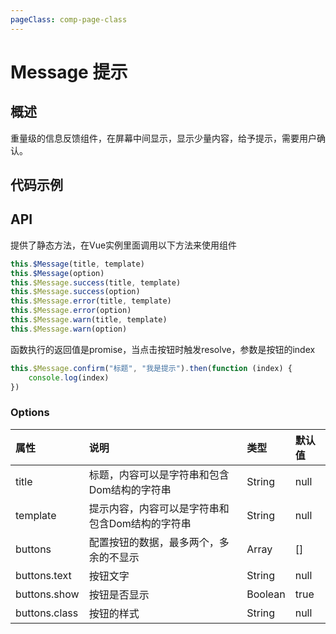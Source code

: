 ```yaml
---
pageClass: comp-page-class
---
```

# Message 提示

## 概述
重量级的信息反馈组件，在屏幕中间显示，显示少量内容，给予提示，需要用户确认。

## 代码示例
<ClientOnly>
<row>
    <cell span="12" class="pr-20">
        <componetTemplate title="基础用法" template="ui/templates/message/1.html">
            <template v-slot:demo>
                <Wb-button @click="click1">显示内容</Wb-button>
                <Wb-button @click="click2">显示标题和内容</Wb-button>
            </template>
            <template v-slot:description>
                <p>基础用法，默认有确认和取消两个按钮</p>
            </template>
        </componetTemplate>
        <componetTemplate title="自定义配置" template="ui/templates/message/2.html">
            <template v-slot:demo>
                <Wb-button @click="click5">可配置的Message</Wb-button>
            </template>
            <template v-slot:description>
                <p>传入配置对象，可以配置标题、内容、按钮文字</p>
                <p>标题和内容支持传入html</p>
            </template>
        </componetTemplate>
    </cell>
    <cell span="12" class="pl-20">
        <componetTemplate title="Message类型" template="ui/templates/message/3.html">
            <template v-slot:demo>
                <Wb-button @click="click3">alert模式</Wb-button>
                <Wb-button @click="click4">confirm模式</Wb-button>
            </template>
            <template v-slot:description>
                <p>alert模式只有确认按钮，confirm模式有确认和取消按钮。</p>
            </template>
        </componetTemplate>
    </cell>
</row>
</ClientOnly>

<script>
export default {
    data() {
        return {
        }
    },
    methods: {
        click1 () {
            this.$Message("我是提示").then(function (index) {
                console.log(index)
            })
        },
        click2 () {
            this.$Message("标题", "我是提示").then(function (index) {
                console.log(index)
            })
        },
        click3 () {
            this.$Message.alert("标题", "我是提示").then(function (index) {
                console.log(index)
            })
        },
        click4 () {
            this.$Message.confirm("标题", "我是提示").then(function (index) {
                console.log(index)
            })
        },
        click5 () {
            this.$Message({
                title: '标题',              //可以传入文本和domString
                template: '我是模版',        //可以传入文本和domString
                buttons: [{                 //最多有两个, 第一条配置第一个button
                    text: '确定',
                    class: "xx"
                },{                         //配置第二个button
                    text: "放弃",
                    class: "yy"
                }]
            }).then(function (index) {
                console.log(index)
            })
        }
    }
}
</script>

## API
提供了静态方法，在Vue实例里面调用以下方法来使用组件
```js
this.$Message(title, template)
this.$Message(option)
this.$Message.success(title, template)
this.$Message.success(option)
this.$Message.error(title, template) 
this.$Message.error(option)
this.$Message.warn(title, template)
this.$Message.warn(option)
```
函数执行的返回值是promise，当点击按钮时触发resolve，参数是按钮的index
```js
this.$Message.confirm("标题", "我是提示").then(function (index) {
    console.log(index)
})
```

### Options
| 属性           | 说明                       | 类型     |        默认值                                          |
|:--------------|:--------------------------|:--------|:-----------------------------------------------------|
| title          |  标题，内容可以是字符串和包含Dom结构的字符串  | String  |        null              |
| template       | 提示内容，内容可以是字符串和包含Dom结构的字符串 | String   |                 null                        |
| buttons       | 配置按钮的数据，最多两个，多余的不显示 | Array   |                []             |
| buttons.text        | 按钮文字 | String   |                    null              |
| buttons.show        | 按钮是否显示 | Boolean   |                    true              |
| buttons.class        | 按钮的样式 | String   |                    null              |
